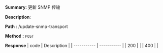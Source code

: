 **Summary**: 更新 SNMP 传输

**Description**:

**Path** : /update-snmp-transport

**Method** : `POST`

**Response**
| code      | Description |
| ----------- | ----------- |
|  200   |       |
|  400   |       |

